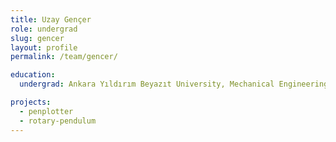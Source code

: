 ```yaml
---
title: Uzay Gençer
role: undergrad
slug: gencer
layout: profile
permalink: /team/gencer/

education:
  undergrad: Ankara Yıldırım Beyazıt University, Mechanical Engineering

projects:
  - penplotter
  - rotary-pendulum
---
```

